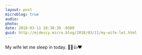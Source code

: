 ```yaml
---
layout: post
microblog: true
audio: 
photo: 
date: 2018-03-11 10:38:39 -0500
guid: http://mjdescy.micro.blog/2018/03/11/my-wife-let.html
---
```

My wife let me sleep in today. 🙏😀👍❤️
